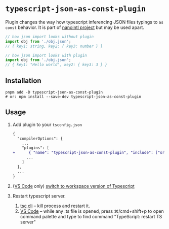 # `typescript-json-as-const-plugin`

Plugin changes the way how typescript inferencing JSON files typings to `as const` behavior. It is part of [nanointl project](http://github.com/phytonmk/nanointl) but may be used apart.

```ts
// how json import looks without plugin
import obj from './obj.json';
// { key1: string, key2: { key3: number } }

// how json import looks with plugin
import obj from './obj.json';
// { key1: "Hello world", key2: { key3: 3 } }
```

## Installation

```
pnpm add -D typescript-json-as-const-plugin
# or: npm install --save-dev typescript-json-as-const-plugin
```

## Usage

1. Add plugin to your `tsconfig.json`

   ```diff
   {
     "compilerOptions": {
       ...
       "plugins": [
   +      { "name": "typescript-json-as-const-plugin", "include": ["src/locales/*.json"] },
         ...
       ]
     },
     ...
   }
   ```

2. ([VS Code](https://code.visualstudio.com) only) [switch to workspace version of Typescript](https://code.visualstudio.com/docs/typescript/typescript-compiling#_using-the-workspace-version-of-typescript)

3. Restart typescript server.
   1. [tsc cli](https://www.npmjs.com/package/typescript) – kill process and restart it.
   2. [VS Code](https://code.visualstudio.com) – while any .ts file is opened, press ⌘/cmd+shift+p to open command palette and type to find command "TypeScript: restart TS server"
